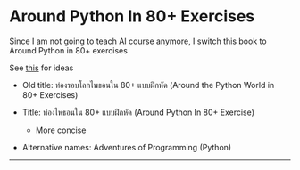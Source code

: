 # Around Python In 80+ Exercises

Since I am not going to teach AI course anymore, I switch this book to Around Python in 80+ exercises

See [this](https://github.com/tatpongkatanyukul/Problem-Solving) for ideas

* Old title: ท่องรอบโลกไพธอนใน 80+ แบบฝึกหัด (Around the Python World in 80+ Exercises)
* Title: ท่องไพธอนใน 80+ แบบฝึกหัด (Around Python In 80+ Exercise)
  * More concise

* Alternative names: Adventures of Programming (Python)

---
